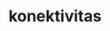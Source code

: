 ---
date:  ""
draft: false
title: "konektivitas"
weight: 6
parted:
    name: ""
    goal: "Parted 1"
    desc: "Memahami tag yang bisa membuat web bisa saling terkoneksi untuk tujuan pertukaran data, komunikasi, serta melakukan interaksi antar aplikasi"
    icon: ""
tasker:
    name: ""
    goal: "Parted 1"
    desc: "Mencari konsep dan prinsip dasar perpustakaan digital."
    icon: ""
assign:
    name: ""
    goal: "Parted 1"
    desc: "Membuat konsep dan prinsip dasar perpustakaan digital."
    icon: ""
metadata:
    index: false
    thumb: "cover.jpg"
    author: [ "null" ]
description: "Memahami tag yang bisa membuat web bisa saling terkoneksi untuk tujuan pertukaran data, komunikasi, serta melakukan interaksi antar aplikasi."
---